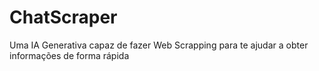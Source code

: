 # ChatScraper
Uma IA Generativa capaz de fazer Web Scrapping para te ajudar a obter informações de forma rápida
